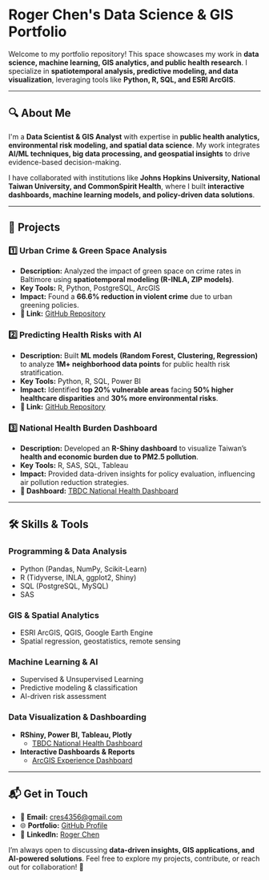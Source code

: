 # **Roger Chen's Data Science & GIS Portfolio**  

Welcome to my portfolio repository! This space showcases my work in **data science, machine learning, GIS analytics, and public health research**. I specialize in **spatiotemporal analysis, predictive modeling, and data visualization**, leveraging tools like **Python, R, SQL, and ESRI ArcGIS**.  

---

## 🔍 **About Me**  

I'm a **Data Scientist & GIS Analyst** with expertise in **public health analytics, environmental risk modeling, and spatial data science**. My work integrates **AI/ML techniques, big data processing, and geospatial insights** to drive evidence-based decision-making.  

I have collaborated with institutions like **Johns Hopkins University, National Taiwan University, and CommonSpirit Health**, where I built **interactive dashboards, machine learning models, and policy-driven data solutions**.  

---

## 📂 **Projects**  

### 1️⃣ **Urban Crime & Green Space Analysis**  
- **Description:** Analyzed the impact of green space on crime rates in Baltimore using **spatiotemporal modeling (R-INLA, ZIP models)**.  
- **Key Tools:** R, Python, PostgreSQL, ArcGIS  
- **Impact:** Found a **66.6% reduction in violent crime** due to urban greening policies.  
- **🔗 Link:** [GitHub Repository](#)  

### 2️⃣ **Predicting Health Risks with AI**  
- **Description:** Built **ML models (Random Forest, Clustering, Regression)** to analyze **1M+ neighborhood data points** for public health risk stratification.  
- **Key Tools:** Python, R, SQL, Power BI  
- **Impact:** Identified **top 20% vulnerable areas** facing **50% higher healthcare disparities** and **30% more environmental risks**.  
- **🔗 Link:** [GitHub Repository](#)  

### 3️⃣ **National Health Burden Dashboard**  
- **Description:** Developed an **R-Shiny dashboard** to visualize Taiwan’s **health and economic burden due to PM2.5 pollution**.  
- **Key Tools:** R, SAS, SQL, Tableau  
- **Impact:** Provided data-driven insights for policy evaluation, influencing air pollution reduction strategies.  
- **🔗 Dashboard:** [TBDC National Health Dashboard](http://140.112.119.7:3838/sample-apps/TBDC/National/)  

---

## 🛠 **Skills & Tools**  

### **Programming & Data Analysis**  
- Python (Pandas, NumPy, Scikit-Learn)  
- R (Tidyverse, INLA, ggplot2, Shiny)  
- SQL (PostgreSQL, MySQL)  
- SAS  

### **GIS & Spatial Analytics**  
- ESRI ArcGIS, QGIS, Google Earth Engine  
- Spatial regression, geostatistics, remote sensing  

### **Machine Learning & AI**  
- Supervised & Unsupervised Learning  
- Predictive modeling & classification  
- AI-driven risk assessment  

### **Data Visualization & Dashboarding**  
- **RShiny, Power BI, Tableau, Plotly**  
  - [TBDC National Health Dashboard](http://140.112.119.7:3838/sample-apps/TBDC/National/)  
- **Interactive Dashboards & Reports**  
  - [ArcGIS Experience Dashboard](https://experience.arcgis.com/experience/80188ab4541d4cd6be9887406ac6ef56)  

---

## 📬 **Get in Touch**  

- 📧 **Email:** cres4356@gmail.com  
- 🌐 **Portfolio:** [GitHub Profile](https://github.com/SwaggyRoger)  
- 🏢 **LinkedIn:** [Roger Chen](#)  

I’m always open to discussing **data-driven insights, GIS applications, and AI-powered solutions**. Feel free to explore my projects, contribute, or reach out for collaboration! 🚀  
